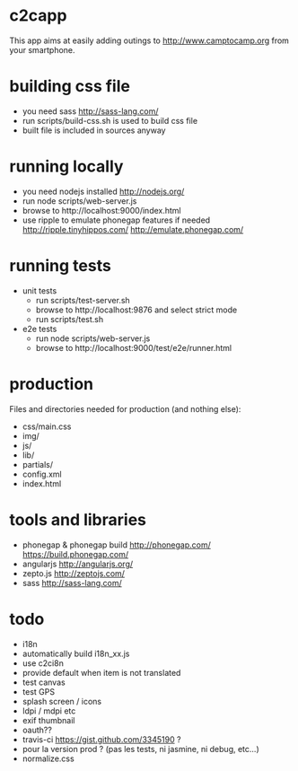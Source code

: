 c2capp
======

This app aims at easily adding outings to http://www.camptocamp.org from your smartphone.

building css file
=================
 * you need sass http://sass-lang.com/
 * run scripts/build-css.sh is used to build css file
 * built file is included in sources anyway

running locally
===============
 * you need nodejs installed http://nodejs.org/
 * run node scripts/web-server.js
 * browse to http://localhost:9000/index.html
 * use ripple to emulate phonegap features if needed http://ripple.tinyhippos.com/ http://emulate.phonegap.com/

running tests
=============
 * unit tests
   * run scripts/test-server.sh
   * browse to http://localhost:9876 and select strict mode
   * run scripts/test.sh
 * e2e tests
   * run node scripts/web-server.js
   * browse to http://localhost:9000/test/e2e/runner.html

production
==========
Files and directories needed for production (and nothing else):
 * css/main.css
 * img/
 * js/
 * lib/
 * partials/
 * config.xml
 * index.html

tools and libraries
===================
 * phonegap & phonegap build http://phonegap.com/ https://build.phonegap.com/
 * angularjs http://angularjs.org/
 * zepto.js http://zeptojs.com/
 * sass http://sass-lang.com/

todo
======
 * i18n
  * automatically build i18n_xx.js
  * use c2ci8n
  * provide default when item is not translated
 * test canvas
 * test GPS
 * splash screen / icons
 * ldpi / mdpi etc
 * exif thumbnail
 * oauth??
 * travis-ci https://gist.github.com/3345190 ?
 * pour la version prod ? (pas les tests, ni jasmine, ni debug, etc...)
 * normalize.css
